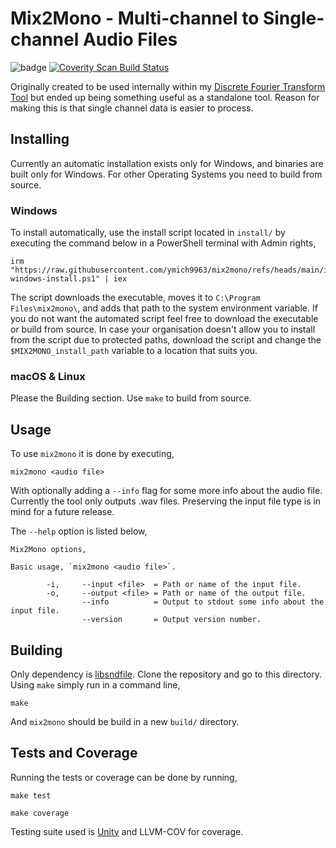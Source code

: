 # Mix2Mono - Multi-channel to Single-channel Audio Files
![badge](https://badgen.net/badge/Coverage/100/blue) 
<a href="https://scan.coverity.com/projects/ymich9963-mix2mono">
<img alt="Coverity Scan Build Status"
src="https://scan.coverity.com/projects/31713/badge.svg"/>
</a>

Originally created to be used internally within my [Discrete Fourier Transform Tool](https://github.com/ymich9963/mix2mono) but ended up being something useful as a standalone tool. Reason for making this is that single channel data is easier to process.

## Installing
Currently an automatic installation exists only for Windows, and binaries are built only for Windows. For other Operating Systems you need to build from source.

### Windows
To install automatically, use the install script located in `install/` by executing the command below in a PowerShell terminal with Admin rights,

```
irm "https://raw.githubusercontent.com/ymich9963/mix2mono/refs/heads/main/install/mix2mono-windows-install.ps1" | iex
```

The script downloads the executable, moves it to `C:\Program Files\mix2mono\`, and adds that path to the system environment variable. If you do not want the automated script feel free to download the executable or build from source. In case your organisation doesn't allow you to install from the script due to protected paths, download the script and change the `$MIX2MONO_install_path` variable to a location that suits you.

### macOS & Linux
Please the Building section. Use `make` to build from source.

## Usage 
To use `mix2mono` it is done by executing,
```
mix2mono <audio file>
```
With optionally adding a `--info` flag for some more info about the audio file. Currently the tool only outputs .wav files. Preserving the input file type is in mind for a future release.

The `--help` option is listed below,
```
Mix2Mono options,

Basic usage, `mix2mono <audio file>`.

        -i,     --input <file>  = Path or name of the input file.
        -o,     --output <file> = Path or name of the output file.
                --info          = Output to stdout some info about the input file.
                --version       = Output version number.
```
 
## Building
Only dependency is [libsndfile](https://github.com/libsndfile/libsndfile). Clone the repository and go to this directory. Using `make` simply run in a command line,
```
make
```
And `mix2mono` should be build in a new `build/` directory.

## Tests and Coverage
Running the tests or coverage can be done by running,
```
make test
```
```
make coverage
```
Testing suite used is [Unity](https://github.com/ThrowTheSwitch/Unity) and LLVM-COV for coverage.

